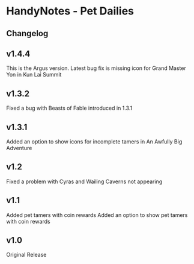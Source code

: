 HandyNotes - Pet Dailies
========================

Changelog
------------

v1.4.4
------
This is the Argus version.  Latest bug fix is missing icon for Grand Master Yon in Kun Lai Summit

v1.3.2
------
Fixed a bug with Beasts of Fable introduced in 1.3.1

v1.3.1
------
Added an option to show icons for incomplete tamers in An Awfully Big Adventure

v1.2
-----
Fixed a problem with Cyras and Wailing Caverns not appearing

v1.1
-----
Added pet tamers with coin rewards
Added an option to show pet tamers with coin rewards

v1.0
-----
Original Release
